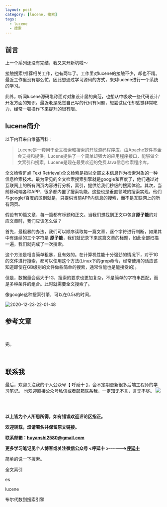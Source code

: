 ```yaml
---
layout: post
category: [lucene, 搜索]
tags:
  - lucene
  - 搜索
---
```




## 前言

上一个系列还没有完结，我又来开新坑啦～

接触搜索/推荐相关工作，也有两年了。工作里对lucene的接触不少，却也不精。最近工作里没有那么忙，因此想通过学习源码的方式，来对lucene进行一个系统的学习。

此外，听闻lucene源码堪称面对对象设计届的典范，也想从中吸收一些代码设计/开发方面的知识。最近老是感觉自己写的代码有问题，想尝试优化却感觉非常吃力，经常一顿操作下来提升的很有限。

## lucene简介

以下内容来自维基百科：

>Lucene是一套用于全文检索和搜索的开放源码程序库，由Apache软件基金会支持和提供。Lucene提供了一个简单却强大的应用程序接口，能够做全文索引和搜索。Lucene是现在最受欢迎的免费Java信息检索程序库。

全文检索(Full Text Retrieval)全文检索是指以全部文本信息作为检索对象的一种信息检索技术。最为常见的全文检索搜索引擎就是google和百度了，他们通过对互联网上的所有网页内容进行分析，索引，提供给我们秒级的搜索体验。其次，当前移动端各种APP，很多都内置了搜索功能，这些也是垂直领域的搜索实现。他们与google/百度的区别就是，只提供当前APP内信息的搜索，而不是互联网上的所有网页。

假设有10篇文章，每一篇都有标题和正文。当我们想找到正文中包含**原子能**的对应文章时，我们应该怎么做？

首先，最粗暴的办法，我们可以顺序读取每一篇文章，逐个字符进行判断，如果其中有连续的三个字符是 **原子能**，我们就记录下来这篇文章的标题，如此全部扫描一遍，我们就完成了一次搜索。

这个方法是相当简单粗暴，且有效的。在计算机性能十分强劲的情况下，对于1G的文件进行搜索，都可以使用这个方法(Linux下的grep命令，经常使用的话应该知道即使在GB级别的文件做些简单的搜索，通常性能也是能接受的)。

但是，数据量会远大于1G，搜索的要求也更加复杂，不是简单的字符串匹配，而是多种条件的组合。此时就需要全文搜索了。

像google这种搜索引擎，可以在0.5s的时间，

![2020-12-23-22-01-48](http://img.couplecoders.tech/2020-12-23-22-01-48.png)



## 参考文章


<br>


完。
<br>
<br>
<br>


## 联系我
最后，欢迎关注我的个人公众号【 呼延十 】，会不定期更新很多后端工程师的学习笔记。
也欢迎直接公众号私信或者邮箱联系我，一定知无不言，言无不尽。
![](http://img.couplecoders.tech/%E6%89%AB%E7%A0%81_%E6%90%9C%E7%B4%A2%E8%81%94%E5%90%88%E4%BC%A0%E6%92%AD%E6%A0%B7%E5%BC%8F-%E6%A0%87%E5%87%86%E8%89%B2%E7%89%88.png)


<br>
<br>




**以上皆为个人所思所得，如有错误欢迎评论区指正。**


**欢迎转载，烦请署名并保留原文链接。**


**联系邮箱：huyanshi2580@gmail.com**


**更多学习笔记见个人博客或关注微信公众号 &lt;呼延十 &gt;------><a href="{{ site.baseurl }}/">呼延十</a>**

简单的说一下搜索。

全文索引

es

lucene


布尔代数到搜索引擎